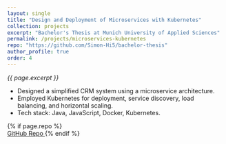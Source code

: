 ```yaml
---
layout: single
title: "Design and Deployment of Microservices with Kubernetes"
collection: projects
excerpt: "Bachelor's Thesis at Munich University of Applied Sciences"
permalink: /projects/microservices-kubernetes
repo: "https://github.com/Simon-Hi5/bachelor-thesis"
author_profile: true
order: 4
---
```


*{{ page.excerpt }}*

- Designed a simplified CRM system using a microservice architecture.
- Employed Kubernetes for deployment, service discovery, load balancing, and horizontal scaling.
- Tech stack: Java, JavaScript, Docker, Kubernetes.

{% if page.repo %}
<br>
<a href="{{ page.repo }}" target="_blank" class="btn btn--primary">
  <i class="fab fa-fw fa-github"></i> GitHub Repo
</a>
{% endif %}
